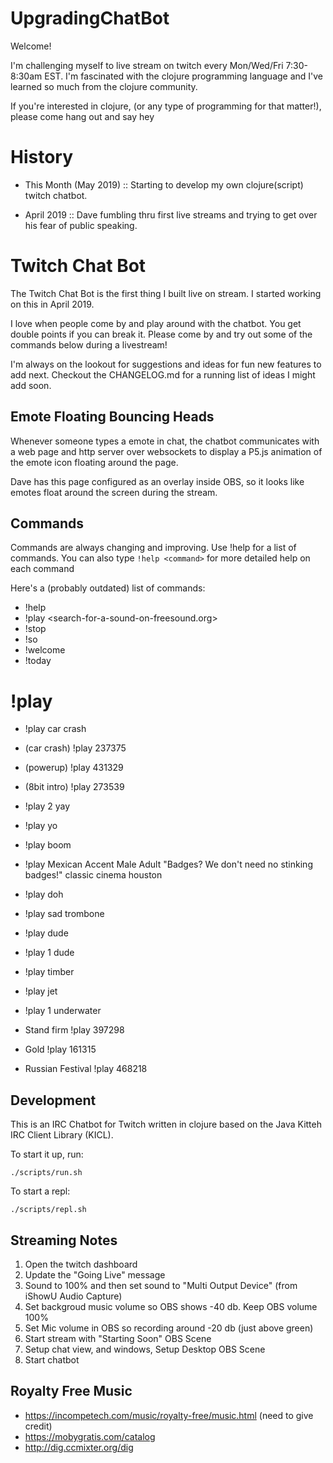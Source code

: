 # UpgradingChatBot

Welcome!

I'm challenging myself to live stream on twitch every Mon/Wed/Fri
7:30-8:30am EST. I'm fascinated with the clojure programming language
and I've learned so much from the clojure community.

If you're interested in clojure, (or any type of programming for that
matter!), please come hang out and say hey

# History

- This Month (May 2019) :: Starting to develop my own clojure(script)
  twitch chatbot.

- April 2019 :: Dave fumbling thru first live streams and trying to
  get over his fear of public speaking.

# Twitch Chat Bot

The Twitch Chat Bot is the first thing I built live on stream. I
started working on this in April 2019.

I love when people come by and play around with the chatbot. You get
double points if you can break it. Please come by and try out some of
the commands below during a livestream!

I'm always on the lookout for suggestions and ideas for fun new
features to add next. Checkout the CHANGELOG.md for a running list
of ideas I might add soon.

## Emote Floating Bouncing Heads 

Whenever someone types a emote in chat, the chatbot communicates with
a web page and http server over websockets to display a P5.js
animation of the emote icon floating around the page.

Dave has this page configured as an overlay inside OBS, so it looks
like emotes float around the screen during the stream.

## Commands

Commands are always changing and improving. Use !help for a list of
commands. You can also type `!help <command>` for more detailed help
on each command

Here's a (probably outdated) list of commands: 

- !help
- !play <search-for-a-sound-on-freesound.org>
- !stop 
- !so <username>
- !welcome <username>
- !today

# !play

- !play car crash
- (car crash) !play 237375
- (powerup) !play 431329 
- (8bit intro) !play 273539
- !play 2 yay
- !play yo
- !play boom
- !play Mexican Accent Male Adult "Badges? We don't need no stinking
  badges!" classic cinema houston
- !play doh
- !play sad trombone
- !play dude
- !play 1 dude
- !play timber
- !play jet
- !play 1 underwater

- Stand firm !play 397298
- Gold !play 161315
- Russian Festival !play 468218

## Development

This is an IRC Chatbot for Twitch written in clojure based on the Java
Kitteh IRC Client Library (KICL). 

To start it up, run: 

```
./scripts/run.sh
```

To start a repl: 

```
./scripts/repl.sh
```

## Streaming Notes

1. Open the twitch dashboard
2. Update the "Going Live" message
3. Sound to 100% and then set sound to "Multi Output Device" (from
   iShowU Audio Capture)
4. Set backgroud music volume so OBS shows -40 db. Keep OBS volume 100%
5. Set Mic volume in OBS so recording around -20 db (just above green)
6. Start stream with "Starting Soon" OBS Scene
7. Setup chat view, and windows, Setup Desktop OBS Scene
8. Start chatbot

## Royalty Free Music

- https://incompetech.com/music/royalty-free/music.html (need to give credit)
- https://mobygratis.com/catalog
- http://dig.ccmixter.org/dig




